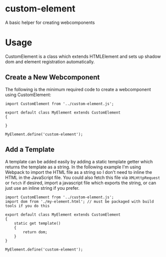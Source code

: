 # custom-element
A basic helper for creating webcomponents
# Usage
CustomElement is a class which extends HTMLElement and sets up shadow dom and element registration automatically.

## Create a New Webcomponent
The following is the minimum required code to create a webcomponent using CustomElement:

	import CustomElement from '../custom-element.js';

	export default class MyElement extends CustomElement
	{

	}

	MyElement.define('custom-element');
  
## Add a Template
A template can be added easily by adding a static template getter which returns the template as a string. In the following example I'm using Webpack to import the HTML file as a string so I don't need to inline the HTML in the JavaScript file. You could also fetch this file via `XMLHttpRequest` or `fetch` if desired, import a javascript file which exports the string, or can just use an inline string if you prefer.
  
  
    import CustomElement from '../custom-element.js';
    import dom from './my-element.html'; // must be packaged with build tools if you do this
  
	export default class MyElement extends CustomElement
	{
		static get template()
		{
			return dom;
		}
	}

	MyElement.define('custom-element');
